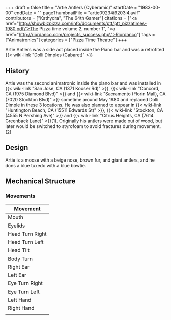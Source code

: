 +++
draft = false
title = "Artie Antlers (Cyberamic)"
startDate = "1983-00-00"
endDate = ""
pageThumbnailFile = "artie09234i9203i4.avif"
contributors = ["Kathydra", "The 64th Gamer"]
citations = ["<a href=\"http://showbizpizza.com/info/documents/ptt/ptt_pizzatimes-1980.pdf\">The Pizza time volume 2, number 1</a>", "<a href=\"http://riordanco.com/projects_success.php\">Riordanco</a>"]
tags = ["Animatronics"]
categories = ["Pizza Time Theatre"]
+++

Artie Antlers was a side act placed inside the Piano bar and was a retrofited {{< wiki-link "Dolli Dimples (Cabaret)" >}}

## History

Artie was the second animatronic inside the piano bar and was installed in {{< wiki-link "San Jose, CA (1371 Kooser Rd)" >}}, {{< wiki-link "Concord, CA (1975 Diamond Blvd)" >}} and {{< wiki-link "Sacramento (Florin Mall), CA (7020 Stockton Blvd)" >}} sometime around May 1980 and replaced Dolli Dimple in these 3 locations. He was also planned to appear in {{< wiki-link "Huntington Beach, CA (15511 Edwards St)" >}}, {{< wiki-link "Stockton, CA (4555 N Pershing Ave)" >}} and {{< wiki-link "Citrus Heights, CA (7614 Greenback Lane)" >}}(1). Originally his antlers were made out of wood, but later would be switched to styrofoam to avoid fractures during movement.(2)

## Design

Artie is a moose with a beige nose, brown fur, and giant antlers, and he dons a blue tuxedo with a blue bowtie.

## Mechanical Structure

### Movements

| Movement        |
|-----------------|
| Mouth           |
| Eyelids         |
| Head Turn Right |
| Head Turn Left  |
| Head Tilt       |
| Body Turn       |
| Right Ear       |
| Left Ear        |
| Eye Turn Right  |
| Eye Turn Left   |
| Left Hand       |
| Right Hand      |
|                 |